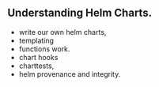 ## Understanding Helm Charts.

- write our own helm charts,
- templating 
- functions work.
- chart hooks
- charttests,
- helm provenance and integrity.
